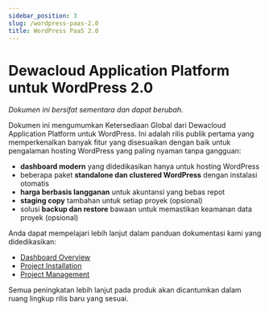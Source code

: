 ```yaml
---
sidebar_position: 3
slug: /wordpress-paas-2.0
title: WordPress PaaS 2.0
---
```


# Dewacloud Application Platform untuk WordPress 2.0

_Dokumen ini bersifat sementara dan dapat berubah._

Dokumen ini mengumumkan Ketersediaan Global dari Dewacloud Application Platform untuk WordPress. Ini adalah rilis publik pertama yang memperkenalkan banyak fitur yang disesuaikan dengan baik untuk pengalaman hosting WordPress yang paling nyaman tanpa gangguan:

- **dashboard modern** yang didedikasikan hanya untuk hosting WordPress
- beberapa paket **standalone dan clustered WordPress** dengan instalasi otomatis
- **harga berbasis langganan** untuk akuntansi yang bebas repot
- **staging copy** tambahan untuk setiap proyek (opsional)
- solusi **backup dan restore** bawaan untuk memastikan keamanan data proyek (opsional)

Anda dapat mempelajari lebih lanjut dalam panduan dokumentasi kami yang didedikasikan:

- [Dashboard Overview](https://docs.dewacloud.com/docs/wp-dashboard-overview/)
- [Project Installation](https://docs.dewacloud.com/docs/wp-dashboard-project-installation/)
- [Project Management](https://docs.dewacloud.com/docs/wp-dashboard-project-management/)

Semua peningkatan lebih lanjut pada produk akan dicantumkan dalam ruang lingkup rilis baru yang sesuai.
